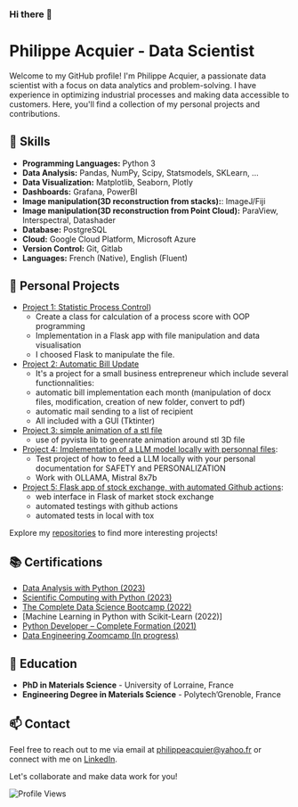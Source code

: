 ### Hi there 👋
# Philippe Acquier - Data Scientist

Welcome to my GitHub profile! I'm Philippe Acquier, a passionate data scientist with a focus on data analytics and problem-solving. I have experience in optimizing industrial processes and making data accessible to customers. Here, you'll find a collection of my personal projects and contributions.

## 🔧 Skills

- **Programming Languages:** Python 3
- **Data Analysis:** Pandas, NumPy, Scipy, Statsmodels, SKLearn, ...
- **Data Visualization:** Matplotlib, Seaborn, Plotly
- **Dashboards:** Grafana, PowerBI
- **Image manipulation(3D reconstruction from stacks):**: ImageJ/Fiji 
- **Image manipulation(3D reconstruction from Point Cloud):** ParaView, Interspectral, Datashader
- **Database:** PostgreSQL
- **Cloud:** Google Cloud Platform, Microsoft Azure
- **Version Control:** Git, Gitlab
- **Languages:** French (Native), English (Fluent)

## 📂 Personal Projects

- [Project 1: Statistic Process Control](https://github.com/PhilippeDataScienc/Statistic_process_control))
    - Create a class for calculation of a process score with OOP programming
    - Implementation in a Flask app with file manipulation and data visualisation
    - I choosed Flask to manipulate the file.
- [Project 2: Automatic Bill Update](https://github.com/PhilippeDataScienc/Automatic_bill_update)
    - It's a project for a small business entrepreneur which include several functionnalities:
    - automatic bill implementation each month (manipulation of docx files, modification, creation of new folder, convert to pdf)
    - automatic mail sending to a list of recipient
    - All included with a GUI (Tktinter)
- [Project 3:  simple animation of a stl file](https://github.com/PhilippeDataScienc/3D_file_explorer)
    - use of pyvista lib to geenrate animation around stl 3D file
 - [Project 4: Implementation of a LLM model locally with personnal files](https://github.com/PhilippeDataScienc/LLM_implementation_with_personal_files):
   - Test project of how to feed a LLM locally with your personal documentation for SAFETY and PERSONALIZATION
   - Work with OLLAMA, Mistral 8x7b
 - [Project 5: Flask app of stock exchange, with automated Github actions](https://github.com/PhilippeDataScienc/cotation_cryptomonnaie):
     - web interface in Flask of market stock exchange
     - automated testings with github actions
     - automated tests in local with tox

Explore my [repositories](https://github.com/PhilippeDataScienc) to find more interesting projects!

## 📚 Certifications

- [Data Analysis with Python (2023)](https://www.freecodecamp.org/certification/Philippe_Acquier/data-analysis-with-python-v7)
- [Scientific Computing with Python (2023)](https://www.freecodecamp.org/certification/Philippe_Acquier/scientific-computing-with-python-v7)
- [The Complete Data Science Bootcamp (2022)](https://www.udemy.com/certificate/UC-10dc1d54-3724-4074-a54d-983e7a5fb04c/)
- [Machine Learning in Python with Scikit-Learn (2022)]
- [Python Developer – Complete Formation (2021)](https://www.udemy.com/certificate/UC-964b2231-dcdf-4d5e-988c-b978bfadd86e/)
- [Data Engineering Zoomcamp (In progress)](https://github.com/PhilippeDataScienc/data-engineering-zoomcamp)

## 📖 Education

- **PhD in Materials Science** - University of Lorraine, France
- **Engineering Degree in Materials Science** - Polytech’Grenoble, France

## 📫 Contact

Feel free to reach out to me via email at [philippeacquier@yahoo.fr](mailto:philippeacquier@yahoo.fr) or connect with me on [LinkedIn]([link_to_linkedin_profile](https://www.linkedin.com/in/philippe-acquier-97890784/)).

Let's collaborate and make data work for you!

![Profile Views](https://komarev.com/ghpvc/?username=PhilippeDataScienc&color=blue)
